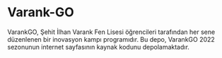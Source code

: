 # Varank-GO
 VarankGO, Şehit İlhan Varank Fen Lisesi öğrencileri tarafından her sene düzenlenen bir inovasyon kampı programıdır. Bu depo, VarankGO 2022 sezonunun internet sayfasının kaynak kodunu depolamaktadır.
